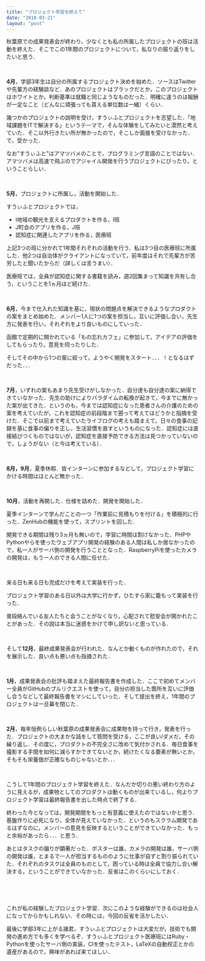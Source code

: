 ```yaml
---
title: "プロジェクト学習を終えて"
date: "2018-03-21"
layout: "post"
---
```


秋葉原での成果発表会が終わり，少なくとも私の所属したプロジェクトの班は活動を終えた．そこでこの1年間のプロジェクトについて，私なりの振り返りをしたいと思う．

 

**4月**，学部3年生は自分の所属するプロジェクト決めを始めた．ソースはTwitterや先輩方の経験談など．あのプロジェクトはブラックだとか，このプロジェクトはホワイトとか，判断基準は就職と同じようなものだった．明確に違うのは報酬が一定なこと（どんなに頑張っても貰える単位数は一緒）くらい．

幾つかのプロジェクトの説明を受け，すうぃふとプロジェクトを志望した．「地域課題をITで解決する」というテーマで，そんな体験をしてみたいと漠然と考えていた．そこ以外行きたい所が無かったので，そこしか面接を受けなかった．で，受かった．

なお"すうぃふと"はアマツバメのことで，プログラミング言語のことではない．アマツバメは高速で飛ぶのでアジャイル開発を行うプロジェクトにぴったり，ということらしい．

 

**5月**，プロジェクトに所属し，活動を開始した．

すうぃふとプロジェクトでは，

- I地域の観光を支えるプロダクトを作る，I班
- J町会のアプリを作る，J班
- 認知症に関連したアプリを作る，医療班

上記3つの班に分かれて1年間それぞれの活動を行う．私は3つ目の医療班に所属した．他2つは自治体がクライアントになっていて，前年度はそれで先輩方が苦労したと聞いたからだ（詳しくは言うまい）．

医療班では，全員が認知症に関する書籍を読み，週2回集まって知識を共有し合う，ということを1ヵ月ほど続けた．

 

**6月**，今まで仕入れた知識を基に，現状の問題点を解決できるようなプロダクトの案をまとめ始めた．メンバー1人に1つの案を担当し，互いに評価し合い，先生方に発表を行い，それぞれをより良いものにしていった．

函館で定期的に開かれている「もの忘れカフェ」に参加して，アイデアの評価をしてもらったり，意見を伺ったりした．

そしてその中から1つの案に絞って，ようやく開発をスタート．．．！となるはずだった．．．

 

**7月**，いずれの案もあまり先生受けがしなかった．自分達も自分達の案に納得できていなかった．先生の助けによりパラダイムの転換が起きて，今までに無かった案が出てきた．というのも，今までは認知症になった患者さんの介護のための案を考えていたが，これを認知症の前段階まで遡って考えてはどうかと指摘を受けた．そこで以前まで考えていたライフログの考えも踏まえて，日々の食事の記録を基に食事の偏りを正し，生活習慣を直すというものになった．認知症には直接結びつくものではないが，認知症を直接予防できる方法は見つかっていないので，しょうがない（と今は考えている）．

 

**8月，9月**，夏季休暇．皆インターンに参加するなどして，プロジェクト学習にかける時間はほとんど無かった．

 

**10月**，活動を再開した．仕様を詰めた．開発を開始した．

夏季インターンで学んだことの一つ「作業前に見積もりを付ける」を積極的に行った．ZenHubの機能を使って，スプリントを回した．

開発できる期間は残り3ヵ月も無いので，学習に時間は割けなかった．PHPやPythonやらを使ったウェブアプリ開発の経験のある人間は私しか居なかったので，私一人がサーバ側の開発を行うこととなった．RaspberryPiを使ったカメラの開発は，もう一人のできる人間に任せた．

 

来る日も来る日も完成だけを考えて実装を行った．

プロジェクト学習のある日以外は大学に行かず，ひたすら家に籠もって実装を行った．

普段絡んでいる友人たちと会うことがなくなり，心配されて慰安会が開かれたことがあった．その説は本当に迷惑をかけて申し訳ないと思っている．

 

そして**12月**，最終成果発表会が行われた．なんとか動くものが作れたので，それを展示した．良い点も悪い点も指摘された．

 

**1月**，成果発表会の批評も踏まえた最終報告書を作成した．ここで初めてメンバー全員がGitHubのプルリクエストを使って，自分の担当した箇所を互いに評価し合うなどして最終報告書をマシにしていった．そして提出を終え，1年間のプロジェクトは一旦幕を閉じた．

 

**2月**，毎年恒例らしい秋葉原の成果発表会に成果物を持って行き，発表を行った．プロジェクトの大まかな話をして質問を受ける，ここが良い/ダメだ，その繰り返し．その度に，プロダクトの不完全さに改めて気付かされる．毎日食事を撮影する手間を如何に減らすかできてないとか，続けたくなる要素が無いとか，そもそも栄養価が正確なものじゃないとか．．．

 

こうして1年間のプロジェクト学習を終えた．なんだか切りの悪い終わり方のように見えるが，成果物としてのプロダクトは動くものが出来ているし，何よりプロジェクト学習は最終報告書を出した時点で終了する．

終わった今となっては，開発期間をもっと有意義に使えたのではないかと思う．基盤作りに必死になり，全体が見えていなかった．というのもスクラム開発であるはずなのに，メンバーの意見を反映するということができていなかった．もっと余裕があったら．．．と思う．

あとはタスクの偏りが顕著だった．ポスターは誰，カメラの開発は誰，サーバ側の開発は誰，とまるで一人が担当するもののように仕事が自ずと割り振られていた．それぞれのタスクは全員のものとして，困っている時は全員で協力し合い解決する，ということができていなかった．反省はこのくらいにしておく．

 

 

これが私の経験したプロジェクト学習．次にこのような経験ができるのは社会人になってからかもしれない．その時には，今回の反省を活かしたい．

最後に学部3年に上がる諸君，すうぃふとプロジェクトは大変だが，技術でも開発の進め方でも多くを学べるぞ．すうぃふとプロジェクト医療班にはRuby・Pythonを使ったサーバ側の実装，CIを使ったテスト，LaTeXの自動校正とかの遺産があるので，興味があれば来てほしい．
